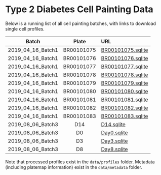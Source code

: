 # Type 2 Diabetes Cell Painting Data

Below is a running list of all cell painting batches, with links to download single cell profiles.

| Batch | Plate | URL |
| :---: | :---: | :- |
| 2019_04_16_Batch1 | BR00101075 | [BR00101075.sqlite](https://imaging-platform.s3.amazonaws.com/projects/2018_04_12_T2D_V2F_Saadat_Broad/workspace/backend/2019_04_16_Batch1/BR00101075/BR00101075.sqlite) |
| 2019_04_16_Batch1 | BR00101076 | [BR00101076.sqlite](https://imaging-platform.s3.amazonaws.com/projects/2018_04_12_T2D_V2F_Saadat_Broad/workspace/backend/2019_04_16_Batch1/BR00101076/BR00101076.sqlite) |
| 2019_04_16_Batch1 | BR00101077 | [BR00101077.sqlite](https://imaging-platform.s3.amazonaws.com/projects/2018_04_12_T2D_V2F_Saadat_Broad/workspace/backend/2019_04_16_Batch1/BR00101077/BR00101077.sqlite) |
| 2019_04_16_Batch1 | BR00101078 | [BR00101078.sqlite](https://imaging-platform.s3.amazonaws.com/projects/2018_04_12_T2D_V2F_Saadat_Broad/workspace/backend/2019_04_16_Batch1/BR00101078/BR00101078.sqlite) |
| 2019_04_16_Batch1 | BR00101079 | [BR00101079.sqlite](https://imaging-platform.s3.amazonaws.com/projects/2018_04_12_T2D_V2F_Saadat_Broad/workspace/backend/2019_04_16_Batch1/BR00101079/BR00101079.sqlite) |
| 2019_04_16_Batch1 | BR00101080 | [BR00101080.sqlite](https://imaging-platform.s3.amazonaws.com/projects/2018_04_12_T2D_V2F_Saadat_Broad/workspace/backend/2019_04_16_Batch1/BR00101080/BR00101080.sqlite) |
| 2019_04_16_Batch1 | BR00101081 | [BR00101081.sqlite](https://imaging-platform.s3.amazonaws.com/projects/2018_04_12_T2D_V2F_Saadat_Broad/workspace/backend/2019_04_16_Batch1/BR00101081/BR00101081.sqlite) |
| 2019_04_16_Batch1 | BR00101082 | [BR00101082.sqlite](https://imaging-platform.s3.amazonaws.com/projects/2018_04_12_T2D_V2F_Saadat_Broad/workspace/backend/2019_04_16_Batch1/BR00101082/BR00101082.sqlite) |
| 2019_04_16_Batch1 | BR00101083 | [BR00101083.sqlite](https://imaging-platform.s3.amazonaws.com/projects/2018_04_12_T2D_V2F_Saadat_Broad/workspace/backend/2019_04_16_Batch1/BR00101083/BR00101083.sqlite) |
| 2019_08_06_Batch3 | D14 | [D14.sqlite](https://imaging-platform.s3.amazonaws.com/projects/2018_04_12_T2D_V2F_Saadat_Broad/workspace/backend/2019_08_06_Batch3/D14/D14.sqlite) |
| 2019_08_06_Batch3 | D0 | [Day0.sqlite](https://imaging-platform.s3.amazonaws.com/projects/2018_04_12_T2D_V2F_Saadat_Broad/workspace/backend/2019_08_06_Batch3/Day0/Day0.sqlite) |
| 2019_08_06_Batch3 | D3 | [Day3.sqlite](https://imaging-platform.s3.amazonaws.com/projects/2018_04_12_T2D_V2F_Saadat_Broad/workspace/backend/2019_08_06_Batch3/Day3/Day3.sqlite) |
| 2019_08_06_Batch3 | D8 | [Day8.sqlite](https://imaging-platform.s3.amazonaws.com/projects/2018_04_12_T2D_V2F_Saadat_Broad/workspace/backend/2019_08_06_Batch3/Day8/Day8.sqlite) |

Note that processed profiles exist in the `data/profiles` folder.
Metadata (including platemap information) exist in the `data/metadata` folder.
